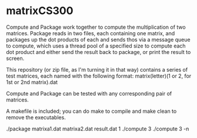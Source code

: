 # matrixCS300

Compute and Package work together to compute the multiplication of two matrices. Package reads in two files, each containing one matrix, and packages up the dot products of each and sends thos via a message queue to compute, which uses a thread pool of a specified size to compute each dot product and either send the result back to package, or print the result to screen. 

This repository (or zip file, as I'm turning it in that way) contains a series of test matrices, each named with the following format:
matrix(letter)(1 or 2, for 1st or 2nd matrix).dat

Compute and Package can be tested with any corresponding pair of matrices. 

A makefile is included; you can do make to compile and make clean to remove the executables. 

./package matrixa1.dat matrixa2.dat result.dat 1
./compute 3
./compute 3 -n
